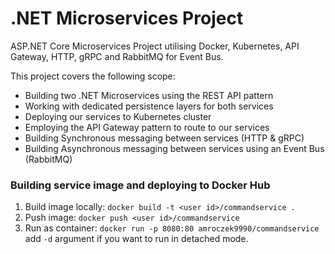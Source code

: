 # .NET Microservices Project
ASP.NET Core Microservices Project utilising Docker, Kubernetes, API Gateway, HTTP, gRPC and RabbitMQ for Event Bus.

This project covers the following scope:
- Building two .NET Microservices using the REST API pattern
- Working with dedicated persistence layers for both services
- Deploying our services to Kubernetes cluster
- Employing the API Gateway pattern to route to our services
- Building Synchronous messaging between services (HTTP & gRPC)
- Building Asynchronous messaging between services using an Event Bus (RabbitMQ)

### Building service image and deploying to Docker Hub
1. Build image locally: `docker build -t <user id>/commandservice .`
2. Push image: `docker push <user id>/commandservice`
3. Run as container: `docker run -p 8080:80 amroczek9990/commandservice` add `-d` argument if you want to run in detached mode.

